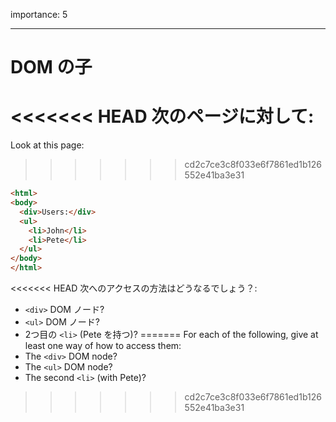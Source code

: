 importance: 5

---

# DOM の子

<<<<<<< HEAD
次のページに対して:
=======
Look at this page:
>>>>>>> cd2c7ce3c8f033e6f7861ed1b126552e41ba3e31

```html
<html>
<body>
  <div>Users:</div>
  <ul>
    <li>John</li>
    <li>Pete</li>
  </ul>
</body>
</html>
```

<<<<<<< HEAD
次へのアクセスの方法はどうなるでしょう？:
- `<div>` DOM ノード?
- `<ul>` DOM ノード?
- 2つ目の `<li>` (Pete を持つ)?
=======
For each of the following, give at least one way of how to access them:
- The `<div>` DOM node?
- The `<ul>` DOM node?
- The second `<li>` (with Pete)?
>>>>>>> cd2c7ce3c8f033e6f7861ed1b126552e41ba3e31
